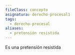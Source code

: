 ```yaml
---
fileClass: concepto
asignatura: derecho-procesal1
tags:
  - derecho-procesal
aliases:
  - pretensión resistida
---
```

Es una pretensión resistida